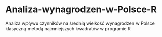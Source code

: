 # Analiza-wynagrodzen-w-Polsce-R
Analiza wpływu czynników na średnią wielkość wynagrodzen w Polsce klasyczną metodą najmniejszych kwadratów w programie R
